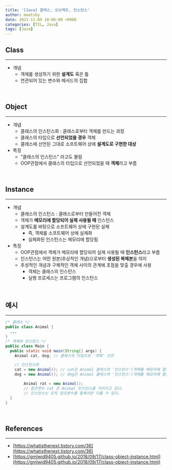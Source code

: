 ```yaml
---
title: '[Java] 클래스, 오브젝트, 인스턴스'
author: meatsby
date: 2021-11-09 10:00:00 +0900
categories: [TIL, Java]
tags: [Java]
---
```


## **Class**

---

- 개념
    - 객체를 생성하기 위한 **설계도** 혹은 틀
    - 연관되어 있는 변수와 메서드의 집합

<br>

## **Object**

---

- 개념
    - 클래스의 인스턴스화 : 클래스로부터 객체를 만드는 과정
    - 클래스의 타입으로 **선언되었을 경우** 객체
    - 클래스에 선언된 그대로 소프트웨어 상에 **설계도로 구현한 대상**
- 특징
    - "클래스의 인스턴스" 라고도 불림
    - OOP관점에서 클래스의 타입으로 선언되었을 때 **객체**라고 부름

<br>

## **Instance**

---

- 개념
    - 클래스의 인스턴스 : 클래스로부터 만들어진 객체
    - 객체가 **메모리에 할당되어 실제 사용될 때** 인스턴스
    - 설계도를 바탕으로 소프트웨어 상에 구현된 실체
        - 즉, 객체를 소프트웨어 상에 실체화
        - 실체화된 인스턴스는 메모리에 할당됨
- 특징
    - OOP관점에서 객체가 메모리에 할당되어 실제 사용될 때 **인스턴스**라고 부름
    - 인스턴스는 어떤 원본(추상적인 개념)으로부터 **생성된 복제본**을 의미
    - 추성적인 개념과 구체적인 객체 사이의 관계에 초점을 맞출 경우에 사용
        - 객체는 클래스의 인스턴스
        - 실행 프로세스는 프로그램의 인스턴스

<br>

## **예시**

---

```java
/* 클래스 */
public class Animal {
  ...
}
/* 객체와 인스턴스 */
public class Main {
  public static void main(String[] args) {
    Animal cat, dog; // 클래스의 타입으로 '객체' 선언

    // 인스턴스화
    cat = new Animal(); // cat은 Animal 클래스의 '인스턴스'(객체를 메모리에 할당)
    dog = new Animal(); // dog은 Animal 클래스의 '인스턴스'(객체를 메모리에 할당)

		Animal rat = new Animal();
		// 참조변수 rat 은 Animal 인스턴스를 가리키고 있다.
		// 인스턴스는 오직 참조변수를 통해서만 다룰 수 있다.
  }
}
```

<br>

## **References**

---

- [https://whatisthenext.tistory.com/36](https://whatisthenext.tistory.com/36)
- [https://gmlwjd9405.github.io/2018/09/17/class-object-instance.html](https://gmlwjd9405.github.io/2018/09/17/class-object-instance.html)